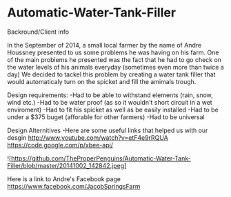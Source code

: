 Automatic-Water-Tank-Filler
===========================
Backround/Client info

In the September of 2014, a small local farmer by the name of Andre Houssney presented to us some problems he was having on his farm.
One of the main problems he presented was the fact that he had to go check on the water levels of his animals everyday (sometimes even more than twice a day)
We decided to tackel this problem by creating a water tank filler that would automaticaly turn on the spicket and fill the amimals trough.


Design requirements:
-Had to be able to withstand elements (rain, snow, wind etc.)
-Had to be water proof (as so it wouldn't short circuit in a wet enviroment)
-Had to fit his spicket as well as be easily installed
-Had to be under a $375 buget (afforable for other farmers)
-Had to be universal 

Design Alternitives
-Here are some useful links that helped us with our desgin
http://www.youtube.com/watch?v=etF4e9rRQUA
https://code.google.com/p/xbee-api/

![https://github.com/TheProperPenguins/Automatic-Water-Tank-Filler/blob/master/20141002_142842.jpeg]

Here is a link to Andre's Facebook page 
https://www.facebook.com/JacobSpringsFarm

